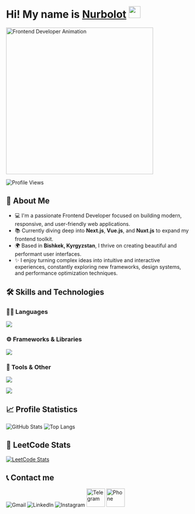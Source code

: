 <h1>
  Hi! My name is <a href="#" target="_blank">Nurbolot</a> 
  <img src="https://github.com/blackcater/blackcater/raw/main/images/Hi.gif" height="32"/>
</h1>

<img src="https://media.giphy.com/media/qgQUggAC3Pfv687qPC/giphy.gif" width="400" alt="Frontend Developer Animation" />

![Profile Views](https://komarev.com/ghpvc/?username=Nurbolot0225&color=blue&style=flat-square)

## 🚀 About Me

- 💻 I'm a passionate Frontend Developer focused on building modern, responsive, and user-friendly web applications.
- 📚 Currently diving deep into **Next.js**, **Vue.js**, and **Nuxt.js** to expand my frontend toolkit.
- 🌍 Based in **Bishkek, Kyrgyzstan**, I thrive on creating beautiful and performant user interfaces.
- ✨ I enjoy turning complex ideas into intuitive and interactive experiences, constantly exploring new frameworks, design systems, and performance optimization techniques.

## 🛠️ Skills and Technologies

### 🧑‍💻 Languages
<p>
  <img src="https://skillicons.dev/icons?i=html,css,js,typescript" />
</p>

### ⚙️ Frameworks & Libraries
<p>
  <img src="https://skillicons.dev/icons?i=react,redux,nextjs,bootstrap,materialui,styledcomponents,sass" />
</p>

### 🧰 Tools & Other
<p>
  <img src="https://skillicons.dev/icons?i=npm,yarn" />
</p>
<p>
  <img src="https://skillicons.dev/icons?i=git,webpack,babel,gulp" />
</p>

## 📈 Profile Statistics

![GitHub Stats](https://github-readme-stats.vercel.app/api?username=Nurbolot0225&show_icons=true&theme=radical)
![Top Langs](https://github-readme-stats.vercel.app/api/top-langs/?username=Nurbolot0225&layout=compact&theme=radical)

## 🧠 LeetCode Stats

[![LeetCode Stats](https://leetcard.jacoblin.cool/Nurbolot0225?theme=dark&font=Fira+Code&ext=contest)](https://leetcode.com/Nurbolot0225/)

## 📞 Contact me
<p>
  <a href="mailto:nurchik0225@gmail.com" style="text-decoration: none;" target="_blank">
    <img src="https://skillicons.dev/icons?i=gmail" alt="Gmail">
  </a>
   <a href="https://linkedin.com/in/nurbolot0225" style="text-decoration: none;" target="_blank">
    <img src="https://skillicons.dev/icons?i=linkedin" alt="LinkedIn">
  </a>
   <a href="https://www.instagram.com/nurbolot__berdibekov/" style="text-decoration: none;" target="_blank">
    <img src="https://skillicons.dev/icons?i=instagram" alt="Instagram">
  </a>
  <a href="https://t.me/Nurbolot25" style="text-decoration: none;" target="_blank">
    <img src="https://cdn-icons-png.flaticon.com/512/2111/2111646.png" width="50" height="50" alt="Telegram">
  </a>
  <a href="tel:996501733911" target="_blank" style="text-decoration: none;">
    <img src="https://cdn-icons-png.flaticon.com/512/724/724664.png" width="50" height="50" alt="Phone">
  </a>
</p>
